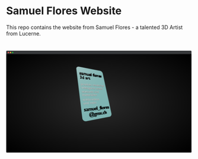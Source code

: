 # Samuel Flores Website

This repo contains the website from Samuel Flores - a talented 3D Artist from Lucerne.

<img src="public/readme/preview.png" width="500" style="margin-top: 24px;">